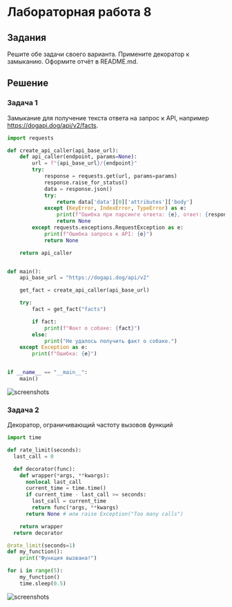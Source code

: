 # Лабораторная работа 8
## Задания 
Решите обе задачи своего варианта.
Примените декоратор к замыканию.
Оформите отчёт в README.md.
## Решение
### Задача 1
Замыкание для получение текста ответа на запрос к API, например https://dogapi.dog/api/v2/facts.
```py
import requests

def create_api_caller(api_base_url):
    def api_caller(endpoint, params=None):
        url = f"{api_base_url}/{endpoint}"
        try:
            response = requests.get(url, params=params)
            response.raise_for_status()
            data = response.json()
            try:
                return data['data'][0]['attributes']['body']
            except (KeyError, IndexError, TypeError) as e:
                print(f"Ошибка при парсинге ответа: {e}, ответ: {response.text}")
                return None
        except requests.exceptions.RequestException as e:
            print(f"Ошибка запроса к API: {e}")
            return None

    return api_caller


def main():
    api_base_url = "https://dogapi.dog/api/v2"

    get_fact = create_api_caller(api_base_url)

    try:
        fact = get_fact("facts")

        if fact:
            print(f"Факт о собаке: {fact}")
        else:
            print("Не удалось получить факт о собаке.")
    except Exception as e:
        print(f"Ошибка: {e}")


if __name__ == "__main__":
    main()
```
![screenshots](screeenshots/Figure_5_1.png)
### Задача 2
Декоратор, ограничивающий частоту вызовов функций
```py
import time

def rate_limit(seconds):
  last_call = 0

  def decorator(func):
    def wrapper(*args, **kwargs):
      nonlocal last_call
      current_time = time.time()
      if current_time - last_call >= seconds:
        last_call = current_time
        return func(*args, **kwargs)
      return None # или raise Exception("Too many calls")

    return wrapper
  return decorator

@rate_limit(seconds=1)
def my_function():
    print("Функция вызвана!")

for i in range(5):
    my_function()
    time.sleep(0.5)
```
![screenshots](screeenshots/Figure_5_1.png)

